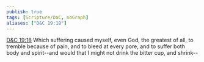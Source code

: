 ```yaml
---
publish: true
tags: [Scripture/DaC, noGraph]
aliases: ["D&C 19:18"]
---
```

[D&C 19:18](https://churchofjesuschrist.org/study/scriptures/dc-testament/dc/19?lang=eng&id=p18#p18) Which suffering caused myself, even God, the greatest of all, to tremble because of pain, and to bleed at every pore, and to suffer both body and spirit--and would that I might not drink the bitter cup, and shrink--
